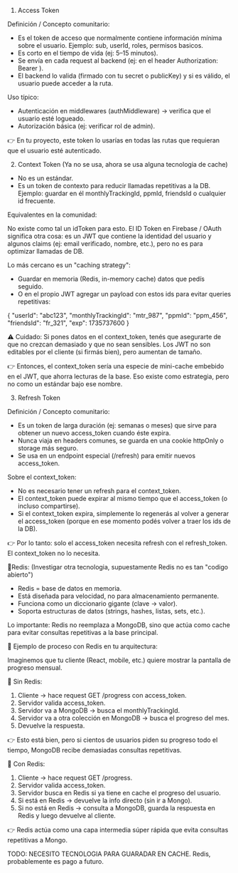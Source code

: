 1. Access Token

Definición / Concepto comunitario:

- Es el token de acceso que normalmente contiene información mínima sobre el usuario.
  Ejemplo: sub, userId, roles, permisos basicos.
- Es corto en el tiempo de vida (ej: 5–15 minutos).
- Se envía en cada request al backend (ej: en el header Authorization: Bearer <token>).
- El backend lo valida (firmado con tu secret o publicKey) y si es válido, el usuario puede acceder a la ruta.

Uso típico:

- Autenticación en middlewares (authMiddleware) → verifica que el usuario esté logueado.
- Autorización básica (ej: verificar rol de admin).

👉 En tu proyecto, este token lo usarías en todas las rutas que requieran que el usuario esté autenticado.

2. Context Token (Ya no se usa, ahora se usa alguna tecnologia de cache)

- No es un estándar.
- Es un token de contexto para reducir llamadas repetitivas a la DB.
  Ejemplo: guardar en él monthlyTrackingId, ppmId, friendsId o cualquier id frecuente.

Equivalentes en la comunidad:

No existe como tal un idToken para esto. El ID Token en Firebase / OAuth significa otra cosa: es un JWT que contiene la identidad del usuario y algunos claims (ej: email verificado, nombre, etc.), pero no es para optimizar llamadas de DB.

Lo más cercano es un "caching strategy":

- Guardar en memoria (Redis, in-memory cache) datos que pedís seguido.
- O en el propio JWT agregar un payload con estos ids para evitar queries repetitivas:

{
"userId": "abc123",
"monthlyTrackingId": "mtr_987",
"ppmId": "ppm_456",
"friendsId": "fr_321",
"exp": 1735737600
}

⚠️ Cuidado:
Si pones datos en el context_token, tenés que asegurarte de que no crezcan demasiado y que no sean sensibles. Los JWT no son editables por el cliente (si firmás bien), pero aumentan de tamaño.

👉 Entonces, el context_token sería una especie de mini-cache embebido en el JWT, que ahorra lecturas de la base. Eso existe como estrategia, pero no como un estándar bajo ese nombre.

3. Refresh Token

Definición / Concepto comunitario:

- Es un token de larga duración (ej: semanas o meses) que sirve para obtener un nuevo access_token cuando éste expira.
- Nunca viaja en headers comunes, se guarda en una cookie httpOnly o storage más seguro.
- Se usa en un endpoint especial (/refresh) para emitir nuevos access_token.

Sobre el context_token:

- No es necesario tener un refresh para el context_token.
- El context_token puede expirar al mismo tiempo que el access_token (o incluso compartirse).
- Si el context_token expira, simplemente lo regenerás al volver a generar el access_token (porque en ese momento podés volver a traer los ids de la DB).

👉 Por lo tanto: solo el access_token necesita refresh con el refresh_token. El context_token no lo necesita.

📌Redis: (Investigar otra tecnologia, supuestamente Redis no es tan "codigo abierto")

- Redis = base de datos en memoria.
- Está diseñada para velocidad, no para almacenamiento permanente.
- Funciona como un diccionario gigante (clave → valor).
- Soporta estructuras de datos (strings, hashes, listas, sets, etc.).

Lo importante: Redis no reemplaza a MongoDB, sino que actúa como cache para evitar consultas repetitivas a la base principal.

🔄 Ejemplo de proceso con Redis en tu arquitectura:

Imaginemos que tu cliente (React, mobile, etc.) quiere mostrar la pantalla de progreso mensual.

🔹 Sin Redis:

1. Cliente → hace request GET /progress con access_token.
2. Servidor valida access_token.
3. Servidor va a MongoDB → busca el monthlyTrackingId.
4. Servidor va a otra colección en MongoDB → busca el progreso del mes.
5. Devuelve la respuesta.

👉 Esto está bien, pero si cientos de usuarios piden su progreso todo el tiempo, MongoDB recibe demasiadas consultas repetitivas.

🔹 Con Redis:

1. Cliente → hace request GET /progress.
2. Servidor valida access_token.
3. Servidor busca en Redis si ya tiene en cache el progreso del usuario.
4. Si está en Redis → devuelve la info directo (sin ir a Mongo).
5. Si no está en Redis → consulta a MongoDB, guarda la respuesta en Redis y luego devuelve al cliente.

👉 Redis actúa como una capa intermedia súper rápida que evita consultas repetitivas a Mongo.

TODO: NECESITO TECNOLOGIA PARA GUARADAR EN CACHE. Redis, probablemente es pago a futuro.
